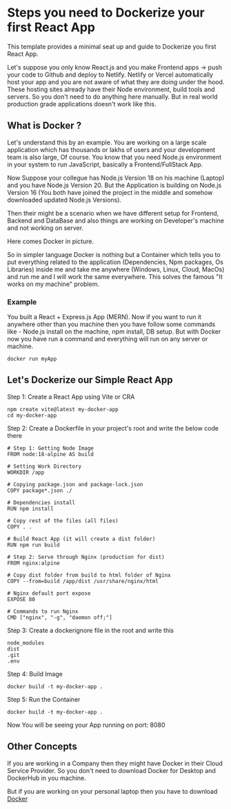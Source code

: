 # Steps you need to Dockerize your first React App

This template provides a minimal seat up and guide to Dockerize you first React App.

Let's suppose you only know React.js and you make Frontend apps -> push your code to Github and deploy to Netlify. Netlify or Vercel automatically host your app and you are not aware of what they are doing under the hood. These hosting sites already have their Node environment, build tools and servers. So you don't need to do anything here manually. But in real world production grade applications doesn't work like this.

## What is Docker ?

Let's understand this by an example. You are working on a large scale application which has thousands or lakhs of users and your development team is also large, Of course. You know that you need Node.js environment in your system to run JavaScript, basically a Frontend/FullStack App. 

Now Suppose your collegue has Node.js Version 18 on his machine (Laptop) and you have Node.js Version 20. But the Application is building on Node.js Version 16 (You both have joined the project in the middle and somehow downloaded updated Node.js Versions).

Then their might be a scenario when we have different setup for Frontend, Backend and DataBase and also things are working on Developer's machine and not working on server.

Here comes Docker in picture.

So in simpler language Docker is nothing but a Container which tells you to put everything related to the application (Dependencies, Npm packages, Os Libraries) inside me and take me anywhere (Windows, Linux, Cloud, MacOs) and run me and I will work the same everywhere. This solves the famous "It works on my machine" problem.

### Example

You built a React + Express.js App (MERN). Now if you want to run it anywhere other than you machine then you have follow some commands like - Node.js install on the machine, npm install, DB setup. But with Docker now you have run a command and everything will run on any server or machine.

```
docker run myApp
```

## Let's Dockerize our Simple React App

Step 1: Create a React App using Vite or CRA

```
npm create vite@latest my-docker-app
cd my-docker-app
```

Step 2: Create a Dockerfile in your project's root and write the below code there

```
# Step 1: Getting Node Image
FROM node:18-alpine AS build

# Setting Work Directory
WORKDIR /app

# Copying package.json and package-lock.json
COPY package*.json ./

# Dependencies install
RUN npm install

# Copy rest of the files (all files)
COPY . .

# Build React App (it will create a dist folder)
RUN npm run build

# Step 2: Serve through Nginx (production for dist)
FROM nginx:alpine

# Copy dist folder from build to html folder of Nginx
COPY --from=build /app/dist /usr/share/nginx/html

# Nginx default port expose
EXPOSE 80

# Commands to run Nginx
CMD ["nginx", "-g", "daemon off;"]
```

Step 3: Create a dockerignore file in the root and write this

```
node_modules
dist
.git
.env
```

Step 4: Build Image

```
docker build -t my-docker-app .
```

Step 5: Run the Container 

```
docker build -t my-docker-app .
```

Now You will be seeing your App running on port: 8080

## Other Concepts

If you are working in a Company then they might have Docker in their Cloud Service Provider. So you don't need to download Docker for Desktop and DockerHub in you machine.

But if you are working on your personal laptop then you have to download [Docker](https://www.docker.com/products/docker-desktop/)





